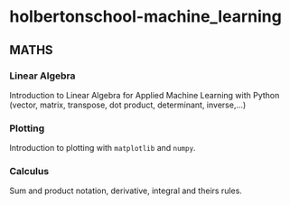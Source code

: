# holbertonschool-machine_learning

## MATHS

### Linear Algebra
Introduction to Linear Algebra for Applied Machine Learning with Python (vector, matrix, transpose, dot product, determinant, inverse,...)

### Plotting

Introduction to plotting with `matplotlib` and `numpy`.

### Calculus

Sum and product notation, derivative, integral and theirs rules.
